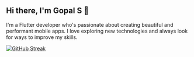 ## Hi there, I'm Gopal S 👋

I'm a Flutter developer who's passionate about creating beautiful and performant mobile apps. I love exploring new technologies and always look for ways to improve my skills.


[![GitHub Streak](https://github-readme-streak-stats.herokuapp.com?user=gopalshibu142&theme=tokyonight&date_format=j%20M%5B%20Y%5D)](https://git.io/streak-stats)
